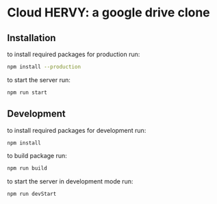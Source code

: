 # Cloud HERVY: a google drive clone

## Installation

to install required packages for production run:

```bash
npm install --production
```

to start the server run:

```bash
npm run start
```

## Development

to install required packages for development run:

```bash
npm install
```

to build package run:

```bash
npm run build
```

to start the server in development mode run:

```bash
npm run devStart
```
